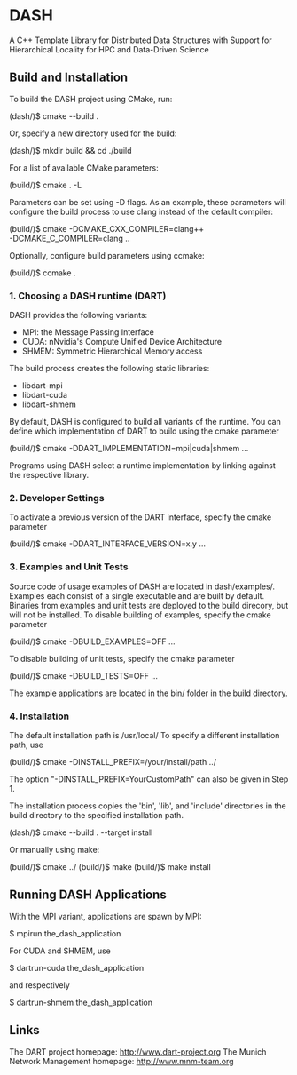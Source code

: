 DASH 
====

A C++ Template Library for Distributed Data Structures with Support
for Hierarchical Locality for HPC and Data-Driven Science

Build and Installation
----------------------

To build the DASH project using CMake, run:

  (dash/)$ cmake --build .

Or, specify a new directory used for the build:

  (dash/)$ mkdir build && cd ./build

For a list of available CMake parameters: 

  (build/)$ cmake . -L

Parameters can be set using -D flags. As an example, these parameters
will configure the build process to use clang instead of the default
compiler:

  (build/)$ cmake -DCMAKE_CXX_COMPILER=clang++ \
                       -DCMAKE_C_COMPILER=clang .. 

Optionally, configure build parameters using ccmake:

  (build/)$ ccmake .

### 1. Choosing a DASH runtime (DART)

DASH provides the following variants:

  - MPI: the Message Passing Interface
  - CUDA: nNvidia's Compute Unified Device Architecture
  - SHMEM: Symmetric Hierarchical Memory access

The build process creates the following static libraries:

  - libdart-mpi
  - libdart-cuda
  - libdart-shmem

By default, DASH is configured to build all variants of the runtime.
You can define which implementation of DART to build using the cmake
parameter

  (build/)$ cmake -DDART_IMPLEMENTATION=mpi|cuda|shmem ... 

Programs using DASH select a runtime implementation by linking against the
respective library. 

### 2. Developer Settings

To activate a previous version of the DART interface, specify the
cmake parameter

  (build/)$ cmake -DDART_INTERFACE_VERSION=x.y ... 

### 3. Examples and Unit Tests

Source code of usage examples of DASH are located in dash/examples/.
Examples each consist of a single executable and are built by default.
Binaries from examples and unit tests are deployed to the build direcory,
but will not be installed.
To disable building of examples, specify the cmake parameter

  (build/)$ cmake -DBUILD_EXAMPLES=OFF ... 

To disable building of unit tests, specify the cmake parameter

  (build/)$ cmake -DBUILD_TESTS=OFF ... 

The example applications are located in the bin/ folder in the build
directory.

### 4. Installation

The default installation path is /usr/local/
To specify a different installation path, use

  (build/)$ cmake -DINSTALL_PREFIX=/your/install/path ../

The option "-DINSTALL_PREFIX=YourCustomPath" can also be given in Step 1.

The installation process copies the 'bin', 'lib', and 'include' directories
in the build directory to the specified installation path.

  (dash/)$ cmake --build . --target install

Or manually using make:

  (build/)$ cmake <build options> ../
  (build/)$ make
  (build/)$ make install

Running DASH Applications
-------------------------

With the MPI variant, applications are spawn by MPI:

  $ mpirun the_dash_application

For CUDA and SHMEM, use

  $ dartrun-cuda the_dash_application

and respectively

  $ dartrun-shmem the_dash_application

Links
-----

The DART project homepage: http://www.dart-project.org
The Munich Network Management homepage: http://www.mnm-team.org

